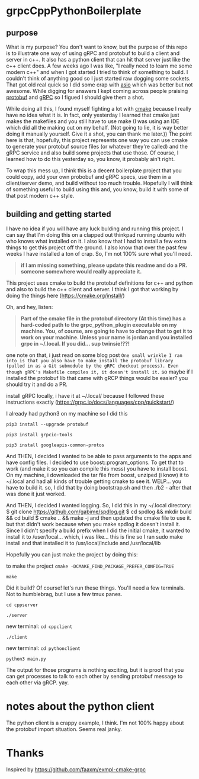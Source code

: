 
# grpcCppPythonBoilerplate

## purpose

What is my purpose? You don't want to know, but the purpose of this repo is to illustrate one way of using gRPC and protobuf to build a client and server in c++. It also has a python client that can hit that server just like the c++ client does. A few weeks ago I was like, "I really need to learn me some modern c++" and when I got started I tried to think of something to build. I couldn't think of anything good so I just started raw dogging some sockets. That got old real quick so I did some crap with [asio](https://think-async.com/Asio/) which was better but not awesome. While digging for answers I kept coming across people praising [protobuf](https://developers.google.com/protocol-buffers) and [gRPC](https://grpc.io/) so I figued I should give them a shot.

While doing all this, I found myself fighting a lot with [cmake](https://cmake.org/) because I really have no idea what it is. In fact, only yesterday I learned that cmake just makes the makefiles and you still have to use make (I was using an IDE which did all the making out on my behalf. (Not going to lie, it is way better doing it manually yourself. Give it a shot, you can thank me later.)) The point here is that, hopefully, this project represents one way you can use cmake to generate your protobuf source files (or whatever they're called) and the gRPC service and also build some projects that use those. Of course, I learned how to do this yesterday so, you know, it probably ain't right.

To wrap this mess up, I think this is a decent boilerplate project that you could copy, add your own probobuf and gRPC specs, use them in a client/server demo, and build without too much trouble. Hopefully I will think of something useful to build using this and, you know, build it with some of that post modern c++ style.

## building and getting started

I have no idea if you will have any luck bulding and running this project. I can say that I'm doing this on a clapped out thinkpad running ubuntu with who knows what installed on it. I also know that I had to install a few extra things to get this project off the ground. I also know that over the past few weeks I have installed a ton of crap. So, I'm not 100% sure what you'll need.

> **if I am missing something, please update this readme and do a PR. someone somewhere would really appreciate it.**

This project uses cmake to build the protobuf definitions for c++ and python and also to build the c++ client and server. I think I got that working by doing the things here (https://cmake.org/install/)

Oh, and hey, listen:

> **Part of the cmake file in the protobuf directory (At this time) has a hard-coded path to the grpc_python_plugin executable on my machine. You, of course, are going to have to change that to get it to work on your machine. Unless your name is jordan and you installed grpc in ~/.local. If you did... sup twinsie!??!**

one note on that, i just read on some blog post `One small wrinkle I ran into is that you also have to make install the protobuf library (pulled in as a Git submodule by the gRPC checkout process). Even though gRPC's Makefile compiles it, it doesn't install it.` so maybe if I installed the protobuf lib that came with gRCP things would be easier? you should try it and do a PR.

install gRPC locally, i have it at ~/.local/ because I followed these instructions exactly (https://grpc.io/docs/languages/cpp/quickstart/)

I already had python3 on my machine so I did this

`pip3 install --upgrade protobuf`

`pip3 install grpcio-tools`

`pip3 install googleapis-common-protos`


And THEN, I decided I wanted to be able to pass arguments to the apps and have config files. I decided to use boost::program_options. To get that to work (and make it so you can compile this mess) you have to install boost. On my machine, i downloaded the tar file from boost, unziped (i know) it to ~/.local and had all kinds of trouble getting cmake to see it. WELP... you have to build it. so, I did that by doing bootstrap.sh and then ./b2 - after that was done it just worked.

And THEN, I decided I wanted logging. So, I did this in my ~/.local directory:
$ git clone https://github.com/gabime/spdlog.git
$ cd spdlog && mkdir build && cd build
$ cmake .. && make -j
and then updated the cmake file to use it.
but that didn't work because when you make spdlog it doesn't install it. Since I didn't specify a build prefix when I did the initial cmake, it wanted to install it to /user/local... which, i was like... this is fine so I ran
sudo make install
and that installed it to /usr/local/include and /usr/local/lib

Hopefully you can just make the project by doing this:

to make the project
`cmake -DCMAKE_FIND_PACKAGE_PREFER_CONFIG=TRUE`

`make`

Did it build? Of course! let's run these things. You'll need a few terminals. Not to humblebrag, but I use a few tmux panes.

`cd cppserver`

`./server`

new terminal:
`cd cppclient`

`./client`

new terminal:
`cd pythonclient`

`python3 main.py`

The output for those programs is nothing exciting, but it is proof that you can get processes to talk to each other by sending protobuf message to each other via gRCP. yay.

# notes about the python client
The python client is a crappy example, I think. I'm not 100% happy about the protobuf import situation. Seems real janky.


# Thanks
Inspired by https://github.com/faaxm/exmpl-cmake-grpc
